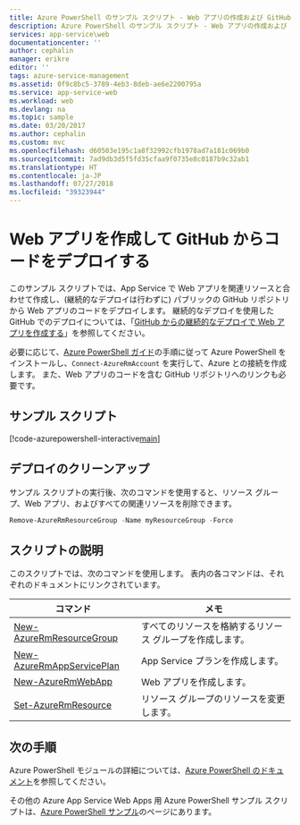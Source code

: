 ```yaml
---
title: Azure PowerShell のサンプル スクリプト - Web アプリの作成および GitHub からのコードのデプロイ | Microsoft Docs
description: Azure PowerShell のサンプル スクリプト - Web アプリの作成および GitHub からのコードのデプロイ
services: app-service\web
documentationcenter: ''
author: cephalin
manager: erikre
editor: ''
tags: azure-service-management
ms.assetid: 0f9c8bc5-3789-4eb3-8deb-ae6e2200795a
ms.service: app-service-web
ms.workload: web
ms.devlang: na
ms.topic: sample
ms.date: 03/20/2017
ms.author: cephalin
ms.custom: mvc
ms.openlocfilehash: d60503e195c1a8f32992cfb1978ad7a181c069b0
ms.sourcegitcommit: 7ad9db3d5f5fd35cfaa9f0735e8c0187b9c32ab1
ms.translationtype: HT
ms.contentlocale: ja-JP
ms.lasthandoff: 07/27/2018
ms.locfileid: "39323944"
---
```

# <a name="create-a-web-app-and-deploy-code-from-github"></a>Web アプリを作成して GitHub からコードをデプロイする

このサンプル スクリプトでは、App Service で Web アプリを関連リソースと合わせて作成し、(継続的なデプロイは行わずに) パブリックの GitHub リポジトリから Web アプリのコードをデプロイします。 継続的なデプロイを使用した GitHub でのデプロイについては、「[GitHub からの継続的なデプロイで Web アプリを作成する](app-service-powershell-continuous-deployment-github.md)」を参照してください。

必要に応じて、[Azure PowerShell ガイド](/powershell/azure/overview)の手順に従って Azure PowerShell をインストールし、`Connect-AzureRmAccount` を実行して、Azure との接続を作成します。 また、Web アプリのコードを含む GitHub リポジトリへのリンクも必要です。

## <a name="sample-script"></a>サンプル スクリプト

[!code-azurepowershell-interactive[main](../../../powershell_scripts/app-service/deploy-github/deploy-github.ps1?highlight=1-2 "Create a web app and deploy code from GitHub")]

## <a name="clean-up-deployment"></a>デプロイのクリーンアップ 

サンプル スクリプトの実行後、次のコマンドを使用すると、リソース グループ、Web アプリ、およびすべての関連リソースを削除できます。

```powershell
Remove-AzureRmResourceGroup -Name myResourceGroup -Force
```

## <a name="script-explanation"></a>スクリプトの説明

このスクリプトでは、次のコマンドを使用します。 表内の各コマンドは、それぞれのドキュメントにリンクされています。

| コマンド | メモ |
|---|---|
| [New-AzureRmResourceGroup](/powershell/module/azurerm.resources/new-azurermresourcegroup) | すべてのリソースを格納するリソース グループを作成します。 |
| [New-AzureRmAppServicePlan](/powershell/module/azurerm.websites/new-azurermappserviceplan) | App Service プランを作成します。 |
| [New-AzureRmWebApp](/powershell/module/azurerm.websites/new-azurermwebapp) | Web アプリを作成します。 |
| [Set-AzureRmResource](/powershell/module/azurerm.resources/set-azurermresource) | リソース グループのリソースを変更します。 |

## <a name="next-steps"></a>次の手順

Azure PowerShell モジュールの詳細については、[Azure PowerShell のドキュメント](/powershell/azure/overview)を参照してください。

その他の Azure App Service Web Apps 用 Azure PowerShell サンプル スクリプトは、[Azure PowerShell サンプル](../app-service-powershell-samples.md)のページにあります。
